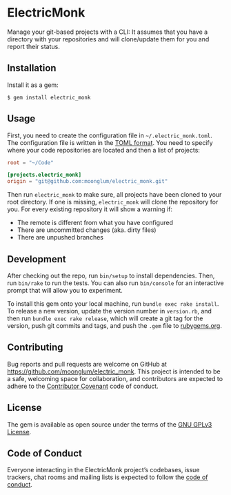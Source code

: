 # ElectricMonk

Manage your git-based projects with a CLI: It assumes that you have a directory with your
repositories and will clone/update them for you and report their status.

## Installation

Install it as a gem:

    $ gem install electric_monk

## Usage

First, you need to create the configuration file in `~/.electric_monk.toml`. The configuration file
is written in the [TOML format](https://github.com/toml-lang/toml). You need to specify where your
code repositories are located and then a list of projects:

```toml
root = "~/Code"

[projects.electric_monk]
origin = "git@github.com:moonglum/electric_monk.git"
```

Then run `electric_monk` to make sure, all projects have been cloned to your root directory. If
one is missing, `electric_monk` will clone the repository for you. For every existing repository it
will show a warning if:

* The remote is different from what you have configured
* There are uncommitted changes (aka. dirty files)
* There are unpushed branches

## Development

After checking out the repo, run `bin/setup` to install dependencies. Then, run `bin/rake` to run
the tests. You can also run `bin/console` for an interactive prompt that will allow you to
experiment.

To install this gem onto your local machine, run `bundle exec rake install`. To release a new
version, update the version number in `version.rb`, and then run `bundle exec rake release`, which
will create a git tag for the version, push git commits and tags, and push the `.gem` file to
[rubygems.org](https://rubygems.org).

## Contributing

Bug reports and pull requests are welcome on GitHub at https://github.com/moonglum/electric_monk.
This project is intended to be a safe, welcoming space for collaboration, and contributors are
expected to adhere to the [Contributor Covenant](http://contributor-covenant.org) code of conduct.

## License

The gem is available as open source under the terms of the [GNU GPLv3
License](https://www.gnu.org/licenses/gpl-3.0.txt).

## Code of Conduct

Everyone interacting in the ElectricMonk project’s codebases, issue trackers, chat rooms and mailing
lists is expected to follow the [code of
conduct](https://github.com/moonglum/electric_monk/blob/master/CODE_OF_CONDUCT.md).
